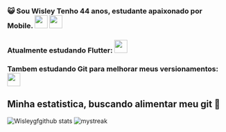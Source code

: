 
### :smiley_cat: Sou Wisley Tenho 44 anos, estudante apaixonado por Mobile. <img src="https://cdn.jsdelivr.net/gh/devicons/devicon@latest/icons/android/android-original.svg" whidth="30" height="30"/> <img src="https://cdn.jsdelivr.net/gh/devicons/devicon@latest/icons/swift/swift-original.svg" whidth="30" height="30"/>



### Atualmente estudando Flutter: <img src="https://cdn.jsdelivr.net/gh/devicons/devicon@latest/icons/flutter/flutter-original.svg" whidth="30" height="30"/>
### Tambem estudando Git para melhorar meus versionamentos: <img src="https://cdn.jsdelivr.net/gh/devicons/devicon@latest/icons/github/github-original.svg" whidth="30" height="30"/>




## Minha estatistica, buscando alimentar meu git 🚀
![Wisleygfgithub stats](https://github-readme-stats.vercel.app/api?username=wisleygf&show_icons=true&theme=tokyonight)
<img src="https://github-readme-streak-stats.herokuapp.com/?user=wisleygf&theme=tokyonight" alt="mystreak"/>


